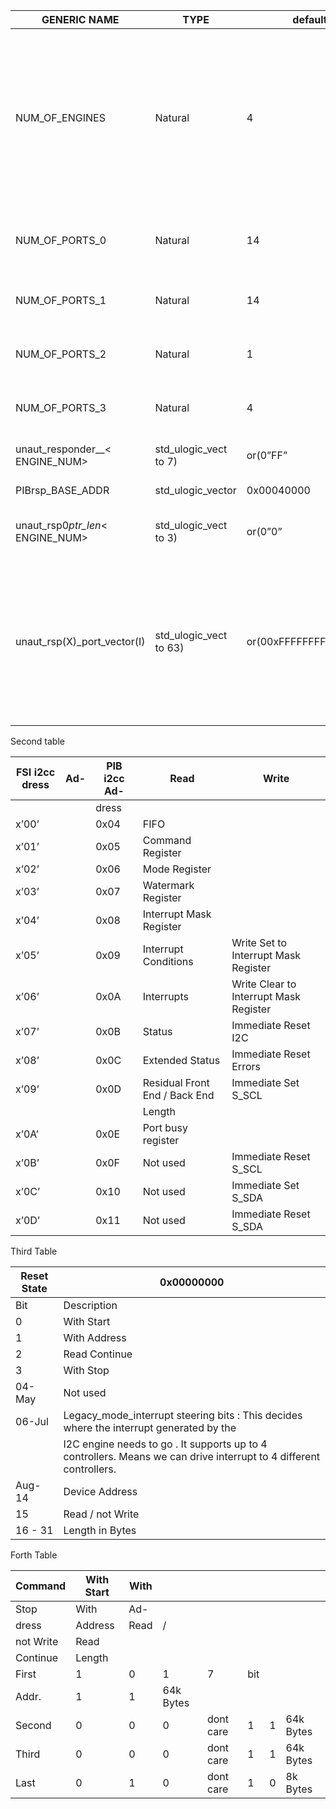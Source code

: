 | GENERIC NAME                          | TYPE                   | default                | DESCRIPTION                                                                                                                                                                                                                                                                                                                                                                                              |
|---------------------------------------|------------------------|------------------------|----------------------------------------------------------------------------------------------------------------------------------------------------------------------------------------------------------------------------------------------------------------------------------------------------------------------------------------------------------------------------------------------------------|
| NUM_OF_ENGINES                        | Natural                | 4                      | Total Number of I2C engines . This will replicate corresponding registers and state machine to support multiple I2C engines on the same PIB responder interface. As of now it supports only upto 4 and minimum should be 1.If value = 2 then i2c ports corresponding to NUM_OF_PORTS_2 should be unused.If value = 1 then i2c ports corresponding to NUM_OF_PORTS_2 and NUM_OF_PORTS_1 should be unused. |
| NUM_OF_PORTS_0                        | Natural                | 14                     | This says number of ports which I2C Engine 0 should drive(supports) . Maximum vlaue is 64 and minmum should be 1.NUM_OF_PORTS_<ENGINE_NUM>                                                                                                                                                                                                                                                               |                                                                                                                                                                                                                                                                                                                                                                       
| NUM_OF_PORTS_1                        | Natural                | 14                     | This says number of ports which I2C Engine 1 should drive(supports) . Maximum vlaue is 64 and minmum should be 1                                                                                                                                                                                                                                                                                         |
| NUM_OF_PORTS_2                        | Natural                | 1                      | This says number of ports which I2C Engine 2 should drive(supports) . Maximum vlaue is 64 and minmum should be 1                                                                                                                                                                                                                                                                                         |                                                                                                                                                                                                                                                                                                     
| NUM_OF_PORTS_3                        | Natural                | 4                      | This says number of ports which I2C Engine 3 should drive(supports) . Maximum vlaue is 64 and minmum should be 1                                                                                                                                                                                                                                                                                         |                                                                                                                                                                                                                                                                                                                                      
| unaut_responder_<IDX>_< ENGINE_NUM>   | std_ulogic_vect to 7)  | or(0”FF”               | Should have responder_id which doesnot need access through this engine ENGINE NUM.                                                                                                                                                                                                                                                                                                                       |
| PIBrsp_BASE_ADDR                      | std_ulogic_vector      | 0x00040000             | This needs to get proper value of base address on PIB responder                                                                                                                                                                                                                                                                                                                                          |
| unaut_rsp0<IDX>_ptr_len_< ENGINE_NUM> | std_ulogic_vect to 3)  | or(0”0”                | Describes the width of address pointers in the responder corresponding to engine <ENGINE_NUM>.                                                                                                                                                                                                                                                                                                           |
| unaut_rsp(X)_port_vector(I)           | std_ulogic_vect to 63) | or(00xFFFFFFFFFFFFFFFF | The vector says which are all ports enabled for the corresponding responder_id checking i.e. – unaut_rsp(X)_port_vector(I) = ’1’ means - - - > unaut_responder(X) id is not secure id in port_number I. So access should be denied – unaut_rsp(X)_port_vector(I) = ’0’ means - - > unaut_responder(X) id is secure id in port_number I. So access should not be denied By Default Security check is enabled for all IDs all PORTs                                                                                                                                                                                                                                                                                                             |






Second table


| FSI i2cc dress | Ad- | PIB i2cc Ad- | Read                          | Write                                  |
|----------------|-----|--------------|-------------------------------|----------------------------------------|
|                |     | dress        |                               |                                        |
| x’00’          |     | 0x04         | FIFO                          |                                        |
| x’01’          |     | 0x05         | Command Register              |                                        |
| x’02’          |     | 0x06         | Mode Register                 |                                        |
| x’03’          |     | 0x07         | Watermark Register            |                                        |
| x’04’          |     | 0x08         | Interrupt Mask Register       |                                        |
| x’05’          |     | 0x09         | Interrupt Conditions          | Write Set to Interrupt Mask Register   |
| x’06’          |     | 0x0A         | Interrupts                    | Write Clear to Interrupt Mask Register |
| x’07’          |     | 0x0B         | Status                        | Immediate Reset I2C                    |
| x’08’          |     | 0x0C         | Extended Status               | Immediate Reset Errors                 |
| x’09’          |     | 0x0D         | Residual Front End / Back End | Immediate Set S_SCL                    |
|                |     |              | Length                        |                                        |
| x’0A’          |     | 0x0E         | Port busy register            |                                        |
| x’0B’          |     | 0x0F         | Not used                      | Immediate Reset S_SCL                  |
| x’0C’          |     | 0x10         | Not used                      | Immediate Set S_SDA                    |
| x’0D’          |     | 0x11         | Not used                      | Immediate Reset S_SDA                  |


Third Table

| Reset State | 0x00000000                                                                                                         |
|-------------|--------------------------------------------------------------------------------------------------------------------|
| Bit         | Description                                                                                                        |
| 0           | With Start                                                                                                         |
| 1           | With Address                                                                                                       |
| 2           | Read Continue                                                                                                      |
| 3           | With Stop                                                                                                          |
| 04-May      | Not used                                                                                                           |
| 06-Jul      | Legacy_mode_interrupt steering bits : This decides where the interrupt generated by the                            |
|             | I2C engine needs to go . It supports up to 4 controllers. Means we can drive interrupt to 4 different controllers. |
| Aug-14      | Device Address                                                                                                     |
| 15          | Read / not Write                                                                                                   |
| 16 - 31     | Length in Bytes                                                                                                    |


Forth Table

| Command   | With Start | With |           |           |     |   |           |
|-----------|------------|------|-----------|-----------|-----|---|-----------|
| Stop      | With       | Ad-  |           |           |     |   |           |
| dress     | Address    | Read | /         |           |     |   |           |
| not Write | Read       |      |           |           |     |   |           |
| Continue  | Length     |      |           |           |     |   |           |
| First     | 1          | 0    | 1         | 7         | bit |   |           |
| Addr.     | 1          | 1    | 64k Bytes |           |     |   |           |
| Second    | 0          | 0    | 0         | dont care | 1   | 1 | 64k Bytes |
| Third     | 0          | 0    | 0         | dont care | 1   | 1 | 64k Bytes |
| Last      | 0          | 1    | 0         | dont care | 1   | 0 | 8k Bytes  |




